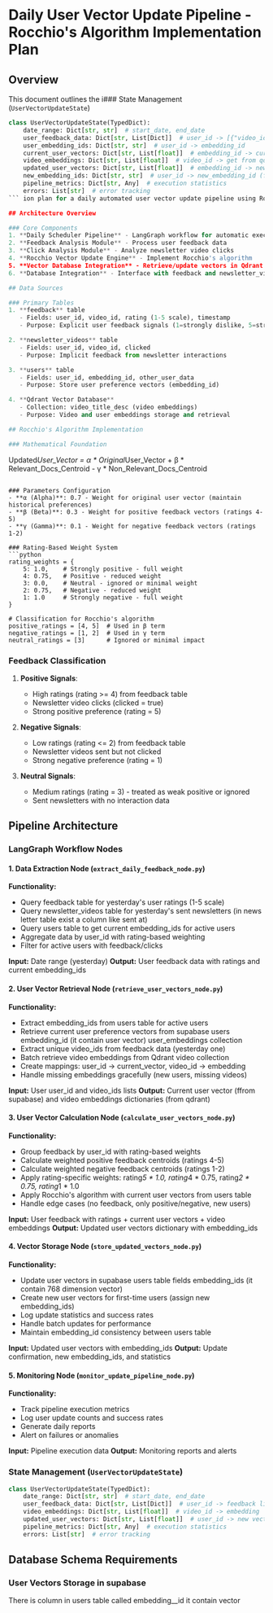 # Daily User Vector Update Pipeline - Rocchio's Algorithm Implementation Plan

## Overview

This document outlines the i### State Management (`UserVectorUpdateState`)

````python
class UserVectorUpdateState(TypedDict):
    date_range: Dict[str, str]  # start_date, end_date
    user_feedback_data: Dict[str, List[Dict]]  # user_id -> [{"video_id": str, "rating": int, "timestamp": str}]
    user_embedding_ids: Dict[str, str]  # user_id -> embedding_id
    current_user_vectors: Dict[str, List[float]]  # embedding_id -> current_vector
    video_embeddings: Dict[str, List[float]]  # video_id -> get from qdrant
    updated_user_vectors: Dict[str, List[float]]  # embedding_id -> new_vector  replace previous vector with new vector
    new_embedding_ids: Dict[str, str]  # user_id -> new_embedding_id (for new users)
    pipeline_metrics: Dict[str, Any]  # execution statistics
    errors: List[str]  # error tracking
``` ion plan for a daily automated user vector update pipeline using Rocchio's Algorithm. The pipeline will analyze user feedback and clicked newsletter videos to update user preference vectors for improved personalized recommendations.

## Architecture Overview

### Core Components
1. **Daily Scheduler Pipeline** - LangGraph workflow for automatic execution
2. **Feedback Analysis Module** - Process user feedback data
3. **Click Analysis Module** - Analyze newsletter video clicks
4. **Rocchio Vector Update Engine** - Implement Rocchio's algorithm
5. **Vector Database Integration** - Retrieve/update vectors in Qdrant
6. **Database Integration** - Interface with feedback and newsletter_videos tables

## Data Sources

### Primary Tables
1. **feedback** table
   - Fields: user_id, video_id, rating (1-5 scale), timestamp
   - Purpose: Explicit user feedback signals (1=strongly dislike, 5=strongly like)

2. **newsletter_videos** table
   - Fields: user_id, video_id, clicked
   - Purpose: Implicit feedback from newsletter interactions

3. **users** table
   - Fields: user_id, embedding_id, other_user_data
   - Purpose: Store user preference vectors (embedding_id)

4. **Qdrant Vector Database**
   - Collection: video_title_desc (video embeddings)
   - Purpose: Video and user embeddings storage and retrieval

## Rocchio's Algorithm Implementation

### Mathematical Foundation
````

Updated*User_Vector = α * Original*User_Vector + β * Relevant_Docs_Centroid - γ \* Non_Relevant_Docs_Centroid

````

### Parameters Configuration
- **α (Alpha)**: 0.7 - Weight for original user vector (maintain historical preferences)
- **β (Beta)**: 0.3 - Weight for positive feedback vectors (ratings 4-5)
- **γ (Gamma)**: 0.1 - Weight for negative feedback vectors (ratings 1-2)

### Rating-Based Weight System
```python
rating_weights = {
    5: 1.0,    # Strongly positive - full weight
    4: 0.75,   # Positive - reduced weight
    3: 0.0,    # Neutral - ignored or minimal weight
    2: 0.75,   # Negative - reduced weight
    1: 1.0     # Strongly negative - full weight
}

# Classification for Rocchio's algorithm
positive_ratings = [4, 5]  # Used in β term
negative_ratings = [1, 2]  # Used in γ term
neutral_ratings = [3]      # Ignored or minimal impact
````

### Feedback Classification

1. **Positive Signals**:

   - High ratings (rating >= 4) from feedback table
   - Newsletter video clicks (clicked = true)
   - Strong positive preference (rating = 5)

2. **Negative Signals**:

   - Low ratings (rating <= 2) from feedback table
   - Newsletter videos sent but not clicked
   - Strong negative preference (rating = 1)

3. **Neutral Signals**:
   - Medium ratings (rating = 3) - treated as weak positive or ignored
   - Sent newsletters with no interaction data

## Pipeline Architecture

### LangGraph Workflow Nodes

#### 1. Data Extraction Node (`extract_daily_feedback_node.py`)

**Functionality:**

- Query feedback table for yesterday's user ratings (1-5 scale)
- Query newsletter_videos table for yesterday's sent newsletters (in news letter table exist a column like sent at)
- Query users table to get current embedding_ids for active users
- Aggregate data by user_id with rating-based weighting
- Filter for active users with feedback/clicks

**Input:** Date range (yesterday)
**Output:** User feedback data with ratings and current embedding_ids

#### 2. User Vector Retrieval Node (`retrieve_user_vectors_node.py`)

**Functionality:**

- Extract embedding_ids from users table for active users
- Retrieve current user preference vectors from supabase users embedding_id (it contain user vector) user_embeddings collection
- Extract unique video_ids from feedback data (yesterday one)
- Batch retrieve video embeddings from Qdrant video collection
- Create mappings: user_id -> current_vector, video_id -> embedding
- Handle missing embeddings gracefully (new users, missing videos)

**Input:** User user_id and video_ids lists
**Output:** Current user vector (ffrom supabase) and video embeddings dictionaries (from qdrant)

#### 3. User Vector Calculation Node (`calculate_user_vectors_node.py`)

**Functionality:**

- Group feedback by user_id with rating-based weights
- Calculate weighted positive feedback centroids (ratings 4-5)
- Calculate weighted negative feedback centroids (ratings 1-2)
- Apply rating-specific weights: rating*5 * 1.0, rating*4 * 0.75, rating*2 * 0.75, rating*1 * 1.0
- Apply Rocchio's algorithm with current user vectors from users table
- Handle edge cases (no feedback, only positive/negative, new users)

**Input:** User feedback with ratings + current user vectors + video embeddings
**Output:** Updated user vectors dictionary with embedding_ids

#### 4. Vector Storage Node (`store_updated_vectors_node.py`)

**Functionality:**

- Update user vectors in supabase users table fields embedding_ids (it contain 768 dimension vector)
- Create new user vectors for first-time users (assign new embedding_ids)
- Log update statistics and success rates
- Handle batch updates for performance
- Maintain embedding_id consistency between users table

**Input:** Updated user vectors with embedding_ids
**Output:** Update confirmation, new embedding_ids, and statistics

#### 5. Monitoring Node (`monitor_update_pipeline_node.py`)

**Functionality:**

- Track pipeline execution metrics
- Log user update counts and success rates
- Generate daily reports
- Alert on failures or anomalies

**Input:** Pipeline execution data
**Output:** Monitoring reports and alerts

### State Management (`UserVectorUpdateState`)

```python
class UserVectorUpdateState(TypedDict):
    date_range: Dict[str, str]  # start_date, end_date
    user_feedback_data: Dict[str, List[Dict]]  # user_id -> feedback list
    video_embeddings: Dict[str, List[float]]  # video_id -> embedding
    updated_user_vectors: Dict[str, List[float]]  # user_id -> new vector
    pipeline_metrics: Dict[str, Any]  # execution statistics
    errors: List[str]  # error tracking
```

## Database Schema Requirements

### User Vectors Storage in supabase

There is column in users table called embedding\_\_id it contain vector
